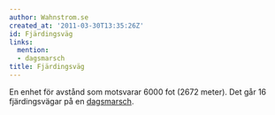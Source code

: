 ```yaml
---
author: Wahnstrom.se
created_at: '2011-03-30T13:35:26Z'
id: Fjärdingsväg
links:
  mention:
  - dagsmarsch
title: Fjärdingsväg
---
```


En enhet för avstånd som motsvarar 6000 fot (2672 meter). Det går 16 fjärdingsvägar på en
[dagsmarsch].

  [dagsmarsch]: dagsmarsch
